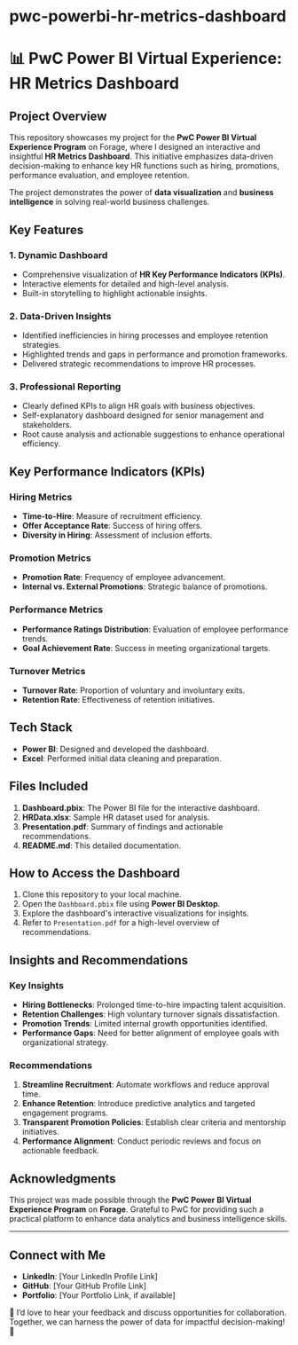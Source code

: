 # pwc-powerbi-hr-metrics-dashboard
# 📊 **PwC Power BI Virtual Experience: HR Metrics Dashboard**

## **Project Overview**
This repository showcases my project for the **PwC Power BI Virtual Experience Program** on Forage, where I designed an interactive and insightful **HR Metrics Dashboard**. This initiative emphasizes data-driven decision-making to enhance key HR functions such as hiring, promotions, performance evaluation, and employee retention.  

The project demonstrates the power of **data visualization** and **business intelligence** in solving real-world business challenges.  


## **Key Features**  
### **1. Dynamic Dashboard**  
- Comprehensive visualization of **HR Key Performance Indicators (KPIs)**.  
- Interactive elements for detailed and high-level analysis.  
- Built-in storytelling to highlight actionable insights.  

### **2. Data-Driven Insights**  
- Identified inefficiencies in hiring processes and employee retention strategies.  
- Highlighted trends and gaps in performance and promotion frameworks.  
- Delivered strategic recommendations to improve HR processes.  

### **3. Professional Reporting**  
- Clearly defined KPIs to align HR goals with business objectives.  
- Self-explanatory dashboard designed for senior management and stakeholders.  
- Root cause analysis and actionable suggestions to enhance operational efficiency.  


## **Key Performance Indicators (KPIs)**  

### **Hiring Metrics**  
- **Time-to-Hire**: Measure of recruitment efficiency.  
- **Offer Acceptance Rate**: Success of hiring offers.  
- **Diversity in Hiring**: Assessment of inclusion efforts.  

### **Promotion Metrics**  
- **Promotion Rate**: Frequency of employee advancement.  
- **Internal vs. External Promotions**: Strategic balance of promotions.  

### **Performance Metrics**  
- **Performance Ratings Distribution**: Evaluation of employee performance trends.  
- **Goal Achievement Rate**: Success in meeting organizational targets.  

### **Turnover Metrics**  
- **Turnover Rate**: Proportion of voluntary and involuntary exits.  
- **Retention Rate**: Effectiveness of retention initiatives.  


## **Tech Stack**  
- **Power BI**: Designed and developed the dashboard.  
- **Excel**: Performed initial data cleaning and preparation.  


## **Files Included**  
1. **Dashboard.pbix**: The Power BI file for the interactive dashboard.  
2. **HRData.xlsx**: Sample HR dataset used for analysis.  
3. **Presentation.pdf**: Summary of findings and actionable recommendations.  
4. **README.md**: This detailed documentation.  


## **How to Access the Dashboard**  
1. Clone this repository to your local machine.  
2. Open the `Dashboard.pbix` file using **Power BI Desktop**.  
3. Explore the dashboard's interactive visualizations for insights.  
4. Refer to `Presentation.pdf` for a high-level overview of recommendations.  

## **Insights and Recommendations**  

### **Key Insights**  
- **Hiring Bottlenecks**: Prolonged time-to-hire impacting talent acquisition.  
- **Retention Challenges**: High voluntary turnover signals dissatisfaction.  
- **Promotion Trends**: Limited internal growth opportunities identified.  
- **Performance Gaps**: Need for better alignment of employee goals with organizational strategy.  

### **Recommendations**  
1. **Streamline Recruitment**: Automate workflows and reduce approval time.  
2. **Enhance Retention**: Introduce predictive analytics and targeted engagement programs.  
3. **Transparent Promotion Policies**: Establish clear criteria and mentorship initiatives.  
4. **Performance Alignment**: Conduct periodic reviews and focus on actionable feedback.  



## **Acknowledgments**  
This project was made possible through the **PwC Power BI Virtual Experience Program** on **Forage**. Grateful to PwC for providing such a practical platform to enhance data analytics and business intelligence skills.  

---

## **Connect with Me**  
- **LinkedIn**: [Your LinkedIn Profile Link]  
- **GitHub**: [Your GitHub Profile Link]  
- **Portfolio**: [Your Portfolio Link, if available]  

💬 I’d love to hear your feedback and discuss opportunities for collaboration. Together, we can harness the power of data for impactful decision-making! 🚀  
